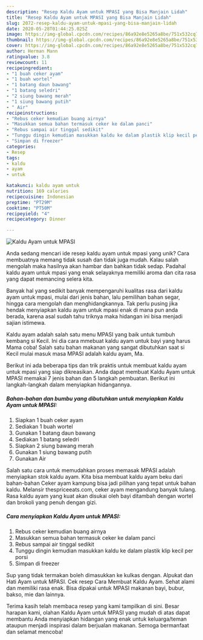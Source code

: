 ```yaml
---
description: "Resep Kaldu Ayam untuk MPASI yang Bisa Manjain Lidah"
title: "Resep Kaldu Ayam untuk MPASI yang Bisa Manjain Lidah"
slug: 2072-resep-kaldu-ayam-untuk-mpasi-yang-bisa-manjain-lidah
date: 2020-05-28T01:44:25.025Z
image: https://img-global.cpcdn.com/recipes/86a92e8e5265a8be/751x532cq70/kaldu-ayam-untuk-mpasi-foto-resep-utama.jpg
thumbnail: https://img-global.cpcdn.com/recipes/86a92e8e5265a8be/751x532cq70/kaldu-ayam-untuk-mpasi-foto-resep-utama.jpg
cover: https://img-global.cpcdn.com/recipes/86a92e8e5265a8be/751x532cq70/kaldu-ayam-untuk-mpasi-foto-resep-utama.jpg
author: Herman Mann
ratingvalue: 3.8
reviewcount: 11
recipeingredient:
- "1 buah ceker ayam"
- "1 buah wortel"
- "1 batang daun bawang"
- "1 batang seledri"
- "2 siung bawang merah"
- "1 siung bawang putih"
- " Air"
recipeinstructions:
- "Rebus ceker kemudian buang airnya"
- "Masukkan semua bahan termasuk ceker ke dalam panci"
- "Rebus sampai air tinggal sedikit"
- "Tunggu dingin kemudian masukkan kaldu ke dalam plastik klip kecil per porsi"
- "Simpan di freezer"
categories:
- Resep
tags:
- kaldu
- ayam
- untuk

katakunci: kaldu ayam untuk 
nutrition: 169 calories
recipecuisine: Indonesian
preptime: "PT29M"
cooktime: "PT50M"
recipeyield: "4"
recipecategory: Dinner

---
```



![Kaldu Ayam untuk MPASI](https://img-global.cpcdn.com/recipes/86a92e8e5265a8be/751x532cq70/kaldu-ayam-untuk-mpasi-foto-resep-utama.jpg)

Anda sedang mencari ide resep kaldu ayam untuk mpasi yang unik? Cara membuatnya memang tidak susah dan tidak juga mudah. Kalau salah mengolah maka hasilnya akan hambar dan bahkan tidak sedap. Padahal kaldu ayam untuk mpasi yang enak selayaknya memiliki aroma dan cita rasa yang dapat memancing selera kita.

Banyak hal yang sedikit banyak mempengaruhi kualitas rasa dari kaldu ayam untuk mpasi, mulai dari jenis bahan, lalu pemilihan bahan segar, hingga cara mengolah dan menghidangkannya. Tak perlu pusing jika hendak menyiapkan kaldu ayam untuk mpasi enak di mana pun anda berada, karena asal sudah tahu triknya maka hidangan ini bisa menjadi sajian istimewa.

Kaldu ayam adalah salah satu menu MPASI yang baik untuk tumbuh kembang si Kecil. Ini dia cara mmebuat kaldu ayam untuk bayi yang harus Mama coba! Salah satu bahan makanan yang sangat dibutuhkan saat si Kecil mulai masuk masa MPASI adalah kaldu ayam, Ma.


Berikut ini ada beberapa tips dan trik praktis untuk membuat kaldu ayam untuk mpasi yang siap dikreasikan. Anda dapat membuat Kaldu Ayam untuk MPASI memakai 7 jenis bahan dan 5 langkah pembuatan. Berikut ini langkah-langkah dalam menyiapkan hidangannya.

<!--inarticleads1-->

##### Bahan-bahan dan bumbu yang dibutuhkan untuk menyiapkan Kaldu Ayam untuk MPASI:

1. Siapkan 1 buah ceker ayam
1. Sediakan 1 buah wortel
1. Gunakan 1 batang daun bawang
1. Sediakan 1 batang seledri
1. Siapkan 2 siung bawang merah
1. Gunakan 1 siung bawang putih
1. Gunakan  Air


Salah satu cara untuk memudahkan proses memasak MPASI adalah menyiapkan stok kaldu ayam. Kita bisa membuat kaldu ayam beku dari bahan-bahan Ceker ayam kampung bisa jadi pilihan yang tepat untuk bahan kaldu. Melansir thespriceeats.com, ceker ayam mengandung banyak tulang. Rasa kaldu ayam yang kuat akan disukai oleh bayi ditambah dengan wortel dan brokoli yang penuh dengan gizi. 

<!--inarticleads2-->

##### Cara menyiapkan Kaldu Ayam untuk MPASI:

1. Rebus ceker kemudian buang airnya
1. Masukkan semua bahan termasuk ceker ke dalam panci
1. Rebus sampai air tinggal sedikit
1. Tunggu dingin kemudian masukkan kaldu ke dalam plastik klip kecil per porsi
1. Simpan di freezer


Sup yang tidak termakan boleh dimasukkan ke kulkas dengan. Alpukat dan Hati Ayam untuk MPASI. Cek resep Cara Membuat Kaldu Ayam. Sehat alami dan memiliki rasa enak. Bisa dipakai untuk MPASI makanan bayi, bubur, bakso, mie dan lainnya. 

Terima kasih telah membaca resep yang kami tampilkan di sini. Besar harapan kami, olahan Kaldu Ayam untuk MPASI yang mudah di atas dapat membantu Anda menyiapkan hidangan yang enak untuk keluarga/teman ataupun menjadi inspirasi dalam berjualan makanan. Semoga bermanfaat dan selamat mencoba!
